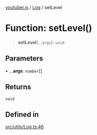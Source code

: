 [youtubei.js](../../../README.md) / [Log](../README.md) / setLevel

# Function: setLevel()

> **setLevel**(...`args`): `void`

## Parameters

• ...**args**: `number`[]

## Returns

`void`

## Defined in

[src/utils/Log.ts:46](https://github.com/LuanRT/YouTube.js/blob/e54e499ff553dab51e6d9d1aebc090b50fec29ba/src/utils/Log.ts#L46)
